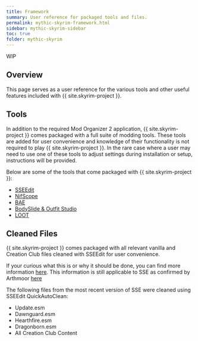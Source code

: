 ```yaml
---
title: Framework
summary: User reference for packaged tools and files.
permalink: mythic-skyrim-framework.html
sidebar: mythic-skyrim-sidebar
toc: true
folder: mythic-skyrim
---
```


<span class="label label-warning">WIP</span>


## Overview

This page serves as a user reference for the various tools and other useful features included with {{ site.skyrim-project }}.


## Tools

In addition to the required Mod Organizer 2 application, {{ site.skyrim-project }} comes packaged with a full suite of modding tools. These tools are added for user convenience and knowledge of their functionality is not required to play {{ site.skyrim-project }}. In the rare case where a user may need to use one of these tools to adjust settings during installation or setup, instructions will be provided.

Below are some of the tools that come packaged with {{ site.skyrim-project }}:
- [SSEEdit](https://www.nexusmods.com/skyrimspecialedition/mods/164)
- [NifScope](https://github.com/niftools/nifskope/releases)
- [BAE](https://www.nexusmods.com/skyrimspecialedition/mods/974/?tab=description)
- [BodySlide & Outfit Studio](https://www.nexusmods.com/skyrimspecialedition/mods/201)
- [LOOT](https://loot.github.io/)


## Cleaned Files

{{ site.skyrim-project }} comes packaged with all relevant vanilla and Creation Club files cleaned with SSEEdit for user convenience.

If your curious what this is or why it should be done, you can find more information [here](https://cs.elderscrolls.com/index.php?title=TES4Edit_Cleaning_Guide#Why_Clean.3F_Summary). This information is still applicable to SSE as confirmed by Arthmoor [here](https://www.reddit.com/r/skyrimmods/comments/5xre7n/comment/del8voc/?utm_source=share&utm_medium=web2x&context=3)

The following files from the most recent version of SSE were cleaned using SSEEdit QuickAutoClean:
- Update.esm
- Dawnguard.esm
- Hearthfire.esm
- Dragonborn.esm
- All Creation Club Content
